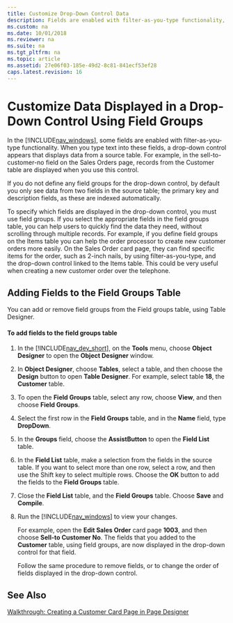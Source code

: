 ```yaml
---
title: Customize Drop-Down Control Data
description: Fields are enabled with filter-as-you-type functionality, a drop-down control displays data from source table when you type text into these fields.
ms.custom: na
ms.date: 10/01/2018
ms.reviewer: na
ms.suite: na
ms.tgt_pltfrm: na
ms.topic: article
ms.assetid: 27e06f03-185e-49d2-8c81-841ecf53ef28
caps.latest.revision: 16
---
```

# Customize Data Displayed in a Drop-Down Control Using Field Groups
In the [!INCLUDE[nav_windows](includes/nav_windows_md.md)], some fields are enabled with filter-as-you-type functionality. When you type text into these fields, a drop-down control appears that displays data from a source table. For example, in the sell-to-customer-no field on the Sales Orders page, records from the Customer table are displayed when you use this control.  
  
 If you do not define any field groups for the drop-down control, by default you only see data from two fields in the source table; the primary key and description fields, as these are indexed automatically.  
  
 To specify which fields are displayed in the drop-down control, you must use field groups. If you select the appropriate fields in the field groups table, you can help users to quickly find the data they need, without scrolling through multiple records. For example, if you define field groups on the Items table you can help the order processor to create new customer orders more easily. On the Sales Order card page, they can find specific items for the order, such as 2-inch nails, by using filter-as-you-type, and the drop-down control linked to the Items table. This could be very useful when creating a new customer order over the telephone.  
  
## Adding Fields to the Field Groups Table  
 You can add or remove field groups from the Field groups table, using Table Designer.  
  
#### To add fields to the field groups table  
  
1.  In the [!INCLUDE[nav_dev_short](includes/nav_dev_short_md.md)], on the **Tools** menu, choose **Object Designer** to open the **Object Designer** window.  
  
2.  In **Object Designer**, choose **Tables**, select a table, and then choose the **Design** button to open **Table Designer**. For example, select table **18**, the **Customer** table.  
  
3.  To open the **Field Groups** table, select any row, choose **View**, and then choose **Field Groups**.  
  
4.  Select the first row in the **Field Groups** table, and in the **Name** field, type **DropDown**.  
  
5.  In the **Groups** field, choose the **AssistButton** to open the **Field List** table.  
  
6.  In the **Field List** table, make a selection from the fields in the source table. If you want to select more than one row, select a row, and then use the Shift key to select multiple rows. Choose the **OK** button to add the fields to the **Field Groups** table.  
  
7.  Close the **Field List** table, and the **Field Groups** table. Choose **Save** and **Compile**.  
  
8.  Run the [!INCLUDE[nav_windows](includes/nav_windows_md.md)] to view your changes.  
  
     For example, open the **Edit Sales Order** card page **1003**, and then choose **Sell-to Customer No**. The fields that you added to the **Customer** table, using field groups, are now displayed in the drop-down control for that field.  
  
     Follow the same procedure to remove fields, or to change the order of fields displayed in the drop-down control.  
  
## See Also  
 [Walkthrough: Creating a Customer Card Page in Page Designer](Walkthrough--Creating-a-Customer-Card-Page-in-Page-Designer.md)
